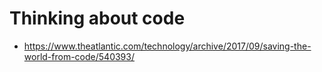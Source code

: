 # Thinking about code

- https://www.theatlantic.com/technology/archive/2017/09/saving-the-world-from-code/540393/
